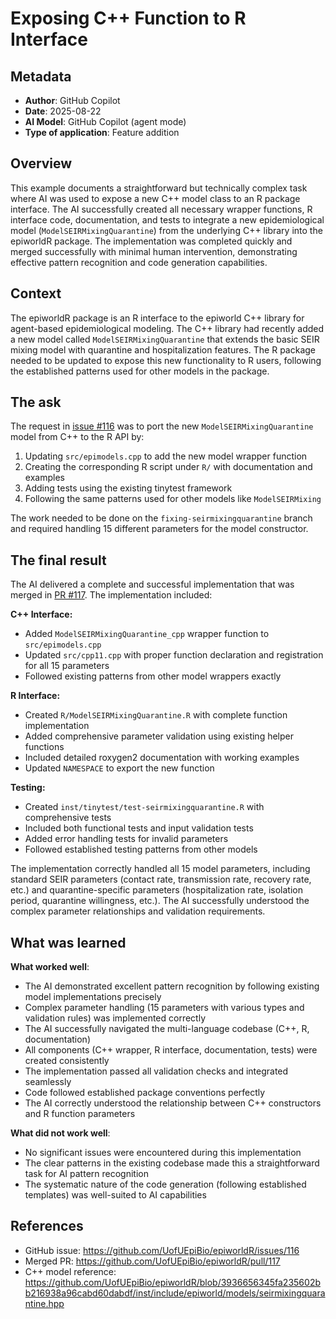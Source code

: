 # Exposing C++ Function to R Interface

## Metadata

- **Author**: GitHub Copilot
- **Date**: 2025-08-22
- **AI Model**: GitHub Copilot (agent mode)
- **Type of application**: Feature addition

## Overview

This example documents a straightforward but technically complex task where AI was used to expose a new C++ model class to an R package interface. The AI successfully created all necessary wrapper functions, R interface code, documentation, and tests to integrate a new epidemiological model (`ModelSEIRMixingQuarantine`) from the underlying C++ library into the epiworldR package. The implementation was completed quickly and merged successfully with minimal human intervention, demonstrating effective pattern recognition and code generation capabilities.

## Context

The epiworldR package is an R interface to the epiworld C++ library for agent-based epidemiological modeling. The C++ library had recently added a new model called `ModelSEIRMixingQuarantine` that extends the basic SEIR mixing model with quarantine and hospitalization features. The R package needed to be updated to expose this new functionality to R users, following the established patterns used for other models in the package.

## The ask

The request in [issue #116](https://github.com/UofUEpiBio/epiworldR/issues/116) was to port the new `ModelSEIRMixingQuarantine` model from C++ to the R API by:

1. Updating `src/epimodels.cpp` to add the new model wrapper function
2. Creating the corresponding R script under `R/` with documentation and examples
3. Adding tests using the existing tinytest framework
4. Following the same patterns used for other models like `ModelSEIRMixing`

The work needed to be done on the `fixing-seirmixingquarantine` branch and required handling 15 different parameters for the model constructor.

## The final result

The AI delivered a complete and successful implementation that was merged in [PR #117](https://github.com/UofUEpiBio/epiworldR/pull/117). The implementation included:

**C++ Interface:**
- Added `ModelSEIRMixingQuarantine_cpp` wrapper function to `src/epimodels.cpp`
- Updated `src/cpp11.cpp` with proper function declaration and registration for all 15 parameters
- Followed existing patterns from other model wrappers exactly

**R Interface:**
- Created `R/ModelSEIRMixingQuarantine.R` with complete function implementation
- Added comprehensive parameter validation using existing helper functions
- Included detailed roxygen2 documentation with working examples
- Updated `NAMESPACE` to export the new function

**Testing:**
- Created `inst/tinytest/test-seirmixingquarantine.R` with comprehensive tests
- Included both functional tests and input validation tests
- Added error handling tests for invalid parameters
- Followed established testing patterns from other models

The implementation correctly handled all 15 model parameters, including standard SEIR parameters (contact rate, transmission rate, recovery rate, etc.) and quarantine-specific parameters (hospitalization rate, isolation period, quarantine willingness, etc.). The AI successfully understood the complex parameter relationships and validation requirements.

## What was learned

**What worked well**: 
- The AI demonstrated excellent pattern recognition by following existing model implementations precisely
- Complex parameter handling (15 parameters with various types and validation rules) was implemented correctly
- The AI successfully navigated the multi-language codebase (C++, R, documentation)
- All components (C++ wrapper, R interface, documentation, tests) were created consistently
- The implementation passed all validation checks and integrated seamlessly
- Code followed established package conventions perfectly
- The AI correctly understood the relationship between C++ constructors and R function parameters

**What did not work well**: 
- No significant issues were encountered during this implementation
- The clear patterns in the existing codebase made this a straightforward task for AI pattern recognition
- The systematic nature of the code generation (following established templates) was well-suited to AI capabilities

## References

- GitHub issue: <https://github.com/UofUEpiBio/epiworldR/issues/116>
- Merged PR: <https://github.com/UofUEpiBio/epiworldR/pull/117>
- C++ model reference: <https://github.com/UofUEpiBio/epiworldR/blob/3936656345fa235602bb216938a96cabd60dabdf/inst/include/epiworld/models/seirmixingquarantine.hpp>